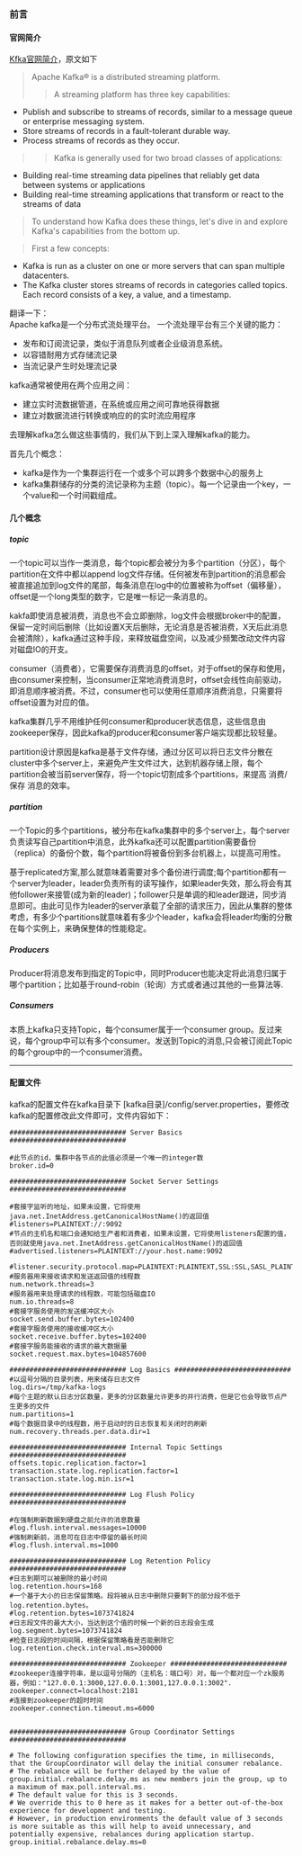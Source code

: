 # 

### 前言

#### 官网简介
[Kfka官网简介](http://kafka.apache.org/intro)，原文如下
>Apache Kafka® is a distributed streaming platform.
>>A streaming platform has three key capabilities:
>>
  * Publish and subscribe to streams of records, similar to a message queue or enterprise messaging system.
  * Store streams of records in a fault-tolerant durable way.
  * Process streams of records as they occur.

>>Kafka is generally used for two broad classes of applications:
>>
  * Building real-time streaming data pipelines that reliably get data between systems or applications
  * Building real-time streaming applications that transform or react to the streams of data

>To understand how Kafka does these things, let's dive in and explore Kafka's capabilities from the bottom up.

>First a few concepts:
>
  * Kafka is run as a cluster on one or more servers that can span multiple datacenters.
  * The Kafka cluster stores streams of records in categories called topics.
Each record consists of a key, a value, and a timestamp.

翻译一下：   
Apache kafka是一个分布式流处理平台。
一个流处理平台有三个关键的能力：

  * 发布和订阅流记录，类似于消息队列或者企业级消息系统。
  * 以容错耐用方式存储流记录
  * 当流记录产生时处理流记录

kafka通常被使用在两个应用之间：

  * 建立实时流数据管道，在系统或应用之间可靠地获得数据
  * 建立对数据流进行转换或响应的的实时流应用程序

去理解kafka怎么做这些事情的，我们从下到上深入理解kafka的能力。

首先几个概念：
  
  * kafka是作为一个集群运行在一个或多个可以跨多个数据中心的服务上
  * kafka集群储存的分类的流记录称为主题（topic）。每一个记录由一个key，一个value和一个时间戳组成。

#### 几个概念

##### topic
一个topic可以当作一类消息，每个topic都会被分为多个partition（分区），每个partition在文件中都以append log文件存储。任何被发布到partition的消息都会被直接追加到log文件的尾部，每条消息在log中的位置被称为offset（偏移量），offset是一个long类型的数字，它是唯一标记一条消息的。

kakfa即使消息被消费，消息也不会立即删除，log文件会根据broker中的配置，保留一定时间后删除（比如设置X天后删除，无论消息是否被消费，X天后此消息会被清除），kafka通过这种手段，来释放磁盘空间，以及减少频繁改动文件内容对磁盘IO的开支。

consumer（消费者），它需要保存消费消息的offset，对于offset的保存和使用，由consumer来控制，当consumer正常地消费消息时，offset会线性向前驱动，即消息顺序被消费。不过，consumer也可以使用任意顺序消费消息，只需要将offset设置为对应的值。

kafka集群几乎不用维护任何consumer和producer状态信息，这些信息由zookeeper保存，因此kafka的producer和consumer客户端实现都比较轻量。

partition设计原因是kafka是基于文件存储，通过分区可以将日志文件分散在cluster中多个server上，来避免产生文件过大，达到机器存储上限，每个partition会被当前server保存，将一个topic切割成多个partitions，来提高 消费/保存 消息的效率。

##### partition
一个Topic的多个partitions，被分布在kafka集群中的多个server上，每个server负责读写自己partition中消息，此外kafka还可以配置partition需要备份（replica）的备份个数，每个partition将被备份到多台机器上，以提高可用性。

基于replicated方案,那么就意味着需要对多个备份进行调度;每个partition都有一个server为leader，leader负责所有的读写操作，如果leader失效，那么将会有其他follower来接管(成为新的leader)；follower只是单调的和leader跟进，同步消息即可。由此可见作为leader的server承载了全部的请求压力，因此从集群的整体考虑，有多少个partitions就意味着有多少个leader，kafka会将leader均衡的分散在每个实例上，来确保整体的性能稳定。

##### Producers
Producer将消息发布到指定的Topic中，同时Producer也能决定将此消息归属于哪个partition；比如基于round-robin（轮询）方式或者通过其他的一些算法等.
 
##### Consumers
本质上kafka只支持Topic，每个consumer属于一个consumer group。反过来说，每个group中可以有多个consumer。发送到Topic的消息,只会被订阅此Topic的每个group中的一个consumer消费。

---

#### 配置文件
kafka的配置文件在kafka目录下 [kafka目录]/config/server.properties，要修改kafka的配置修改此文件即可，文件内容如下：

```
############################# Server Basics #############################

#此节点的id，集群中各节点的此值必须是一个唯一的integer数
broker.id=0

############################# Socket Server Settings #############################

#套接字监听的地址，如果未设置，它将使用java.net.InetAddress.getCanonicalHostName()的返回值
#listeners=PLAINTEXT://:9092
#节点的主机名和端口会通知给生产者和消费者，如果未设置，它将使用listeners配置的值，否则就使用java.net.InetAddress.getCanonicalHostName()的返回值
#advertised.listeners=PLAINTEXT://your.host.name:9092

#listener.security.protocol.map=PLAINTEXT:PLAINTEXT,SSL:SSL,SASL_PLAINTEXT:SASL_PLAINTEXT,SASL_SSL:SASL_SSL
#服务器用来接收请求和发送返回值的线程数
num.network.threads=3
#服务器用来处理请求的线程数，可能包括磁盘IO
num.io.threads=8
#套接字服务使用的发送缓冲区大小
socket.send.buffer.bytes=102400
#套接字服务使用的接收缓冲区大小
socket.receive.buffer.bytes=102400
#套接字服务能接收的请求的最大数据量
socket.request.max.bytes=104857600

############################# Log Basics #############################
#以逗号分隔的目录列表，用来储存日志文件
log.dirs=/tmp/kafka-logs
#每个主题的默认日志分区数量，更多的分区数量允许更多的并行消费，但是它也会导致节点产生更多的文件
num.partitions=1
#每个数据目录中的线程数，用于启动时的日志恢复和关闭时的刷新
num.recovery.threads.per.data.dir=1

############################# Internal Topic Settings  #############################
offsets.topic.replication.factor=1
transaction.state.log.replication.factor=1
transaction.state.log.min.isr=1

############################# Log Flush Policy #############################

#在强制刷新数据到硬盘之前允许的消息数量
#log.flush.interval.messages=10000
#强制刷新前，消息可在日志中停留的最长时间
#log.flush.interval.ms=1000

############################# Log Retention Policy #############################
#日志到期可以被删除的最小时间
log.retention.hours=168
#一个基于大小的日志保留策略。段将被从日志中删除只要剩下的部分段不低于log.retention.bytes。
#log.retention.bytes=1073741824
#日志段文件的最大大小，当达到这个值的时候一个新的日志段会生成
log.segment.bytes=1073741824
#检查日志段的时间间隔，根据保留策略看是否能删除它
log.retention.check.interval.ms=300000

############################# Zookeeper #############################
#zookeeper连接字符串，是以逗号分隔的（主机名：端口号）对，每一个都对应一个zk服务器，例如："127.0.0.1:3000,127.0.0.1:3001,127.0.0.1:3002".
zookeeper.connect=localhost:2181
#连接到zookeeper的超时时间
zookeeper.connection.timeout.ms=6000


############################# Group Coordinator Settings #############################

# The following configuration specifies the time, in milliseconds, that the GroupCoordinator will delay the initial consumer rebalance.
# The rebalance will be further delayed by the value of group.initial.rebalance.delay.ms as new members join the group, up to a maximum of max.poll.interval.ms.
# The default value for this is 3 seconds.
# We override this to 0 here as it makes for a better out-of-the-box experience for development and testing.
# However, in production environments the default value of 3 seconds is more suitable as this will help to avoid unnecessary, and potentially expensive, rebalances during application startup.
group.initial.rebalance.delay.ms=0

```